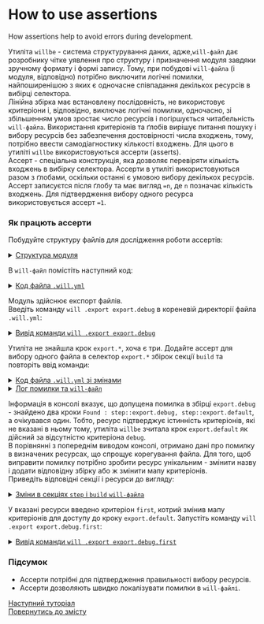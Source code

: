 # How to use assertions

How assertions help to avoid errors during development.

Утиліта `willbe` - система структурування даних, адже,`will-файл` дає розробнику чітке уявлення про структуру і призначення модуля завдяки зручному формату і формі запису. Тому, при побудові `will-файла` (і модуля, відповідно) потрібно виключити логічні помилки, найпоширенішою з яких є одночасне співпадання декількох ресурсів в вибірці селектора.  
Лінійна збірка має встановлену послідовність, не використовує критеріони і, відповідно, виключає логічні помилки, одночасно, зі збільшенням умов зростає число ресурсів і погіршується читабельність `will-файла`. Використання критеріонів та ґлобів вирішує питання пошуку і вибору ресурсів без забезпечення достовірності числа входжень, тому, потрібно ввести самодіагностику кількості входжень. Для цього в утиліті `willbe` використовуються ассерти (asserts).   
Ассерт - спеціальна конструкція, яка дозволяє перевіряти кількість входжень в вибірку селектора. Ассерти в утиліті використовуються разом з ґлобами, оскільки останні є умовою вибору декількох ресурсів. Ассерт записуєтся після ґлобу та має вигляд `=n`, де `n` позначає кількість входжень. Для підтвердження вибору одного ресурса використовується ассерт `=1`.  

### Як працють ассерти  
Побудуйте структуру файлів для дослідження роботи ассертів:  

<details>
  <summary><u>Структура модуля</u></summary>

```
shellCommand
    ├── fileDebug
    ├── fileDefault  
    ├── fileRelease         
    └── .will.yml       

```

</details>

В `will-файл` помістіть наступний код:

<details>
    <summary><u>Код файла <code>.will.yml</code></u></summary>

```yaml
about :

  name : assertsTesting
  description : "To test asserts"
  version : 0.0.1

path :

  in : '.'
  out : 'out'
  fileToExport.debug :
    criterion :
      debug : 1
    path : 'fileDebug'

  fileToExport.release :
    criterion :
      debug : 0
    path : 'fileRelease'

  fileToExport.default :
    path : 'fileDefault'    

step  :
  export.debug :
    inherit : predefined.export
    export : path::fileToExport.*
    tar : 0
    criterion :
      debug : 1

  export.release :
    inherit : predefined.export
    export : path::fileToExport.*
    tar : 0
    criterion :
      debug : 0

  export.default :
    inherit : predefined.export
    export : path::fileToExport.default
    tar : 0

build :

  export.debug :
    criterion :
      export : 1
      debug : 1
    steps :
      - export.*

  export.release :
    criterion :
      export : 1
      debug : 0
    steps :
      - export.*

```

</details>

Модуль здійснює експорт файлів.  
Введіть команду `will .export export.debug` в кореневій директорії файла `.will.yml`:

<details>
  <summary><u>Вивід команди <code>will .export export.debug</code></u></summary>

```
[user@user ~]$ will .export export.debug
...
  Exporting export.debug
 * Message
Cant find step export.*   

 * Condensed calls stack
...
(Error message)

```

</details>

Утиліта не знайшла крок `export.*`, хоча є три. Додайте ассерт для вибору одного файла в селектор `export.*` збірок секції `build` та повторіть ввід команди:

<details>
    <summary><u>Код файла <code>.will.yml</code> зі змінами</u></summary>

```yaml
about :

  name : assertsTesting
  description : "To test asserts"
  version : 0.0.1

path :

  in : '.'
  out : 'out'
  fileToExport.debug :
    criterion :
      debug : 1
    path : 'fileDebug'

  fileToExport.release :
    criterion :
      debug : 0
    path : 'fileRelease'

  fileToExport.default :
    path : 'fileDefault'    

step  :
  export.debug :
    inherit : predefined.export
    export : path::fileToExport.*
    tar : 0
    criterion :
      debug : 1

  export.release :
    inherit : predefined.export
    export : path::fileToExport.*
    tar : 0
    criterion :
      debug : 0

  export.default :
    inherit : predefined.export
    export : path::fileToExport.default
    tar : 0

build :

  export.debug :
    criterion :
      export : 1
      debug : 1
    steps :
      - export.*=1

  export.release :
    criterion :
      export : 1
      debug : 0
    steps :
      - export.*=1

```

</details>
<details>
    <summary><u>Лог помилки та <code>will-файл</code></u></summary>

![SelectorWithAssert](../images/selector.with.assert.png)

</details>

Інформація в консолі вказує, що допущена помилка в збірці `export.debug` - знайдено два кроки `Found : step::export.debug, step::export.default`, а очікувався один. Тобто, ресурс підтверджує істинність критеріонів, які не вказані в ньому тому, утиліта `willbe` зчитала крок `export.default` як дійсний за відсутністю критеріона `debug`.   
В порівнянні з попереднім виводом консолі, отримано дані про помилку в визначених ресурсах, що спрощує корегування файла. Для того, щоб виправити помилку потрібно зробити ресурс унікальним - змінити назву і додати відповідну збірку або ж змінити мапу критеріонів.   
Приведіть відповідні секції і ресурси до вигляду:  

<details>
    <summary><u>Зміни в секціях <code>step</code> i <code>build</code> <code>will-файлa</code></u></summary>

```yaml
step  :
  export.debug :
    inherit : predefined.export
    export : path::fileToExport.*
    tar : 0
    criterion :
      debug : 1
      first : 0

  export.default :
    inherit : predefined.export
    export : path::fileToExport.default
    tar : 0
    criterion :
      debug : 1
      first : 1

build :

  export.debug.first :
    criterion :
      export : 1
      debug : 1
      first : 1
    steps :
      - export.*=1

  export.release :
    criterion :
      export : 1
      debug : 0
      first : 0
    steps :
      - export.*=1

```

</details>

У вказані ресурси введено критеріон `first`, котрий змінив мапу критеріонів для доступу до кроку `export.default`. 
Запустіть команду `will .export export.debug.first`:  

<details>
    <summary><u>Вивід команди <code>will .export export.debug.first</code></u></summary>

```
[user@user ~]$ will .export export.debug.first
...
Exporting export.debug.first
   + Write out will-file /path_to_file/out/assertsTesting.out.will.yml
   + Exported export.debug.first with 1 files in 1.455s
  Exported export.debug.first in 1.513s

```

</details>

### Підсумок  
- Ассерти потрібні для підтвердження правильності вибору ресурсів.
- Ассерти дозволяють швидко локалізувати помилки в `will-файлі`.

[Наступний туторіал](WillFileMinimization.md)  
[Повернутись до змісту](../README.md#tutorials)
